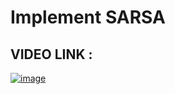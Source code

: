 # Implement SARSA 

## VIDEO LINK :

[![image](https://user-images.githubusercontent.com/63282184/138581563-315de8bb-bd5e-470b-a495-768b4bc62397.png)](https://drive.google.com/file/d/1GfG9Yzbl3PNhRc8s4PevTH3c4vdYIsdr/view?usp=sharing)

